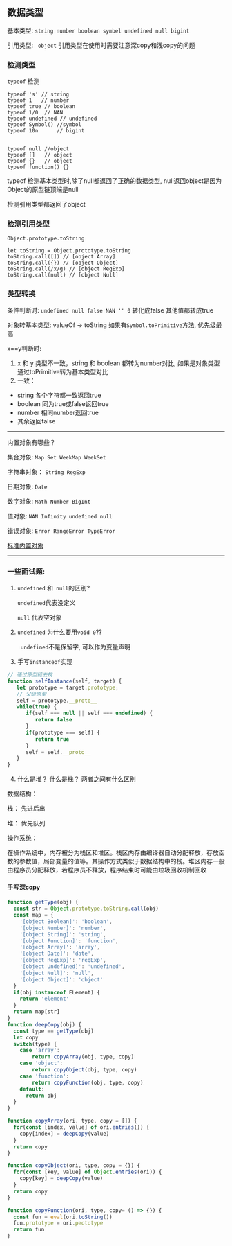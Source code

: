 ## 数据类型

基本类型: `string number boolean symbel undefined null bigint`

引用类型: ` object` 引用类型在使用时需要注意深copy和浅copy的问题

### 检测类型

`typeof` 检测

```
typeof 's' // string
typeof 1   // number
typeof true // boolean
typeof 1/0  // NAN
typeof undefined // undefined
typeof Symbol() //symbol
typeof 10n      // bigint


typeof null //object
typeof []   // object
typeof {}   // object
typeof function() {}
```

typeof 检测基本类型时,除了null都返回了正确的数据类型, null返回object是因为Object的原型链顶端是null

检测引用类型都返回了object

### 检测引用类型

`Object.prototype.toString`

```
let toString = Object.prototype.toString
toString.call([]) // [object Array]
toString.call({}) // [object Object]
toString.call(/x/g) // [object RegExp]
toString.call(null) // [object Null]
```

### 类型转换

条件判断时: `undefined null false NAN '' 0` 转化成false 其他值都转成true

对象转基本类型: valueOf -> toString 如果有`Symbol.toPrimitive`方法, 优先级最高

x==y判断时:

1. x 和 y 类型不一致，string 和 boolean 都转为number对比, 如果是对象类型 通过toPrimitive转为基本类型对比
2. 一致： 
  + string 各个字符都一致返回true
  + boolean 同为true或false返回true 
  + number 相同number返回true
  + 其余返回false



---

内置对象有哪些？

集合对象: `Map Set WeekMap WeekSet`

字符串对象： `String RegExp`

日期对象: `Date`

数字对象: `Math Number BigInt`

值对象: `NAN Infinity undefined null`

错误对象: `Error RangeError TypeError`

[标准内置对象](https://developer.mozilla.org/zh-CN/docs/Web/JavaScript/Reference/Global_Objects)

---

### 一些面试题:

1. `undefined` 和` null`的区别?

   `undefined`代表没定义

   `null` 代表空对象

2. `undefined` 为什么要用`void 0`??

   ` undefined`不是保留字, 可以作为变量声明

3. 手写`instanceof`实现

``` javascript
// 通过原型链去找
function selfInstance(self, target) {
   let prototype = target.prototype;
   // 父级原型
   self = prototype.__proto__
   while(true) {
      if(self === null || self === undefined) {
         return false
      }
      if(prototype === self) {
         return true
      }
      self = self.__proto__
   }
}
```

4. 什么是堆？ 什么是栈？ 两者之间有什么区别

数据结构：

栈： 先进后出

堆： 优先队列

操作系统：

在操作系统中，内存被分为栈区和堆区。栈区内存由编译器自动分配释放，存放函数的参数值，局部变量的值等。其操作方式类似于数据结构中的栈。堆区内存一般由程序员分配释放，若程序员不释放，程序结束时可能由垃圾回收机制回收



#### 手写深copy

```javascript
function getType(obj) {
  const str = Object.prototype.toString.call(obj)
  const map = {
    '[object Boolean]': 'boolean',
    '[object Number]': 'number',
    '[object String]': 'string',
    '[object Function]': 'function',
    '[object Array]': 'array',
    '[object Date]': 'date',
    '[object RegExp]': 'regExp',
    '[object Undefined]': 'undefined',
    '[object Null]': 'null',
    '[object Object]': 'object'
  }
  if(obj instanceof ELement) {
    return 'element'
  }
  return map[str]
}
function deepCopy(obj) {
  const type == getType(obj)
  let copy
  switch(type) {
    case 'array':
      	return copyArray(obj, type, copy)
    case 'object':
      	return copyObject(obj, type, copy)
    case 'function':
      	return copyFunction(obj, type, copy)
    default:
      return obj
  }
}

function copyArray(ori, type, copy = []) {
  for(const [index, value] of ori.entries()) {
    copy[index] = deepCopy(value)
  }
  return copy
}

function copyObject(ori, type, copy = {}) {
  for(const [key, value] of Object.entries(ori)) {
    copy[key] = deepCopy(value)
  }
  return copy
}

function copyFunction(ori, type, copy= () => {}) {
  const fun = eval(ori.toString())
  fun.prototype = ori.peototype
  return fun
}
```

